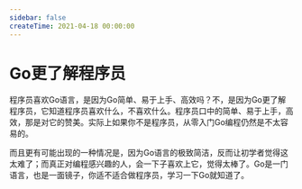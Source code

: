 ```yaml
---
sidebar: false
createTime: 2021-04-18 00:00:00
---
```

# Go更了解程序员

程序员喜欢Go语言，是因为Go简单、易于上手、高效吗？不，是因为Go更了解程序员，它知道程序员喜欢什么，不喜欢什么。程序员口中的简单、易于上手，高效，那是对它的赞美。实际上如果你不是程序员，从零入门Go编程仍然是不太容易的。

而且更有可能出现的一种情况是，因为Go语言的极致简洁，反而让初学者觉得这太难了；而真正对编程感兴趣的人，会一下子喜欢上它，觉得太棒了。Go是一门语言，也是一面镜子，你适不适合做程序员，学习一下Go就知道了。